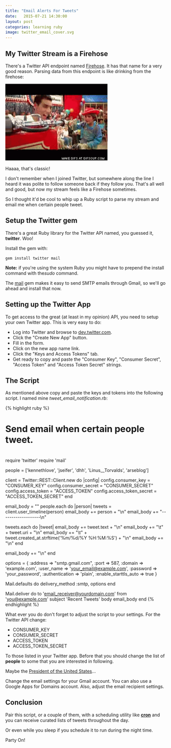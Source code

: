 ```yaml
---
title: "Email Alerts For Tweets"
date:   2015-07-21 14:30:00
layout: post
categories: learning ruby
image: twitter_email_cover.svg
---
```


## My Twitter Stream is a Firehose

There's a Twitter API endpoint named [Firehose](https://dev.twitter.com/streaming/reference/get/statuses/firehose).  It has that name for a very good reason.  Parsing data from this endpoint is like drinking from the firehose:

![](/img/firehose.gif)

Haaaa, that's classic!

I don't remember when I joined Twitter, but somewhere along the line I heard it was polite to follow someone back if they follow you.  That's all well and good, but now my stream feels like a Firehose sometimes. 

So I thought it'd be cool to whip up a Ruby script to parse my stream and email me when certain people tweet.

<!--more-->

## Setup the Twitter gem

There's a great Ruby library for the Twitter API named, you guessed it, **twitter**. Woo!

Install the gem with:

```
gem install twitter mail
```

**Note:** if you're using the system Ruby you might have to prepend the install command with the*sudo* command.

The [mail](https://github.com/mikel/mail) gem makes it easy to send SMTP emails through Gmail, so we'll go ahead and install that now.

##  Setting up the Twitter App

To get access to the great (at least in my opinion) API, you need to setup your own Twitter app.  This is very easy to do:

* Log into Twitter and browse to [dev.twitter.com](https://apps.twitter.com/).
* Click the "Create New App" button.
* Fill in the form.
* Click on the new app name link.
* Click the "Keys and Access Tokens" tab.
* Get ready to copy and paste the "Consumer Key", "Consumer Secret",  "Access Token" and "Access Token Secret" strings.

## The Script

As mentioned above copy and paste the keys and tokens into the following script.  I named mine *tweet_email_notification.rb*:

{% highlight ruby %}
#
# Send email when certain people tweet.
#

require 'twitter'
require 'mail'

people = ['kennethlove', 'jseifer', 'dhh', 'Linus__Torvalds', 'arseblog']

client = Twitter::REST::Client.new do |config|
  config.consumer_key        = "CONSUMER_KEY"
  config.consumer_secret     = "CONSUMER_SECRET"
  config.access_token        = "ACCESS_TOKEN"
  config.access_token_secret = "ACCESS_TOKEN_SECRET"
end

email_body = ""
people.each do |person|
  tweets = client.user_timeline(person)
  email_body += person + "\n"
  email_body += "-------------------\n"

  tweets.each do |tweet|
    email_body += tweet.text + "\n"
    email_body += "\t" + tweet.uri + "\n"
    email_body += "\t" + tweet.created_at.strftime('%m/%d/%Y %H:%M:%S') + "\n"
    email_body += "\n"
  end

  email_body += "\n"
end


options = { :address              => "smtp.gmail.com",
            :port                 => 587,
            :domain               => 'example.com',
            :user_name            => 'your_email@example.com',
            :password             => 'your_password',
            :authentication       => 'plain',
            :enable_starttls_auto => true  }



Mail.defaults do
  delivery_method :smtp, options
end

Mail.deliver do
  to 'email_receiver@yourdomain.com'
  from 'you@example.com'
  subject 'Recent Tweets'
  body email_body
end
{% endhighlight %}

What ever you do don't forget to adjust the script to your settings.  For the Twitter API change:

* CONSUMER_KEY
* CONSUMER_SECRET
* ACCESS_TOKEN
* ACCESS_TOKEN_SECRET

To those listed in your Twitter app.  Before that you should change the list of **people** to some that you are interested in following.

Maybe the [President of the United States](https://twitter.com/BarackObama)...

Change the email settings for your Gmail account.  You can also use a Google Apps for Domains account.  Also, adjust the email recipient settings.

## Conclusion

Pair this script, or a couple of them, with a scheduling utility like **[cron](https://help.ubuntu.com/community/CronHowto)** and you can receive curated lists of tweets throughout the day.  

Or even while you sleep if you schedule it to run during the night time.

Party On!
